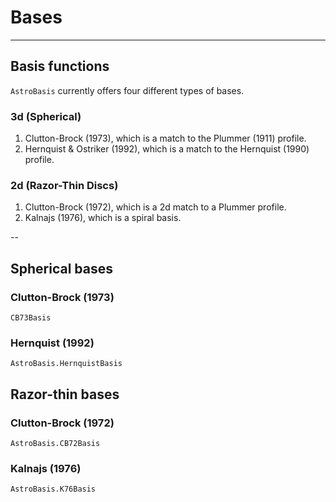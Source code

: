 
# Bases

---
## Basis functions

`AstroBasis` currently offers four different types of bases.
### 3d (Spherical)
1. Clutton-Brock (1973), which is a match to the Plummer (1911) profile.
2. Hernquist & Ostriker (1992), which is a match to the Hernquist (1990) profile.

### 2d (Razor-Thin Discs)
1. Clutton-Brock (1972), which is a 2d match to a Plummer profile.
2. Kalnajs (1976), which is a spiral basis.

--

## Spherical bases

### Clutton-Brock (1973)
```@docs
CB73Basis
```

### Hernquist (1992)
```@docs
AstroBasis.HernquistBasis
```


## Razor-thin bases

### Clutton-Brock (1972)
```@docs
AstroBasis.CB72Basis
```

### Kalnajs (1976)
```@docs
AstroBasis.K76Basis
```